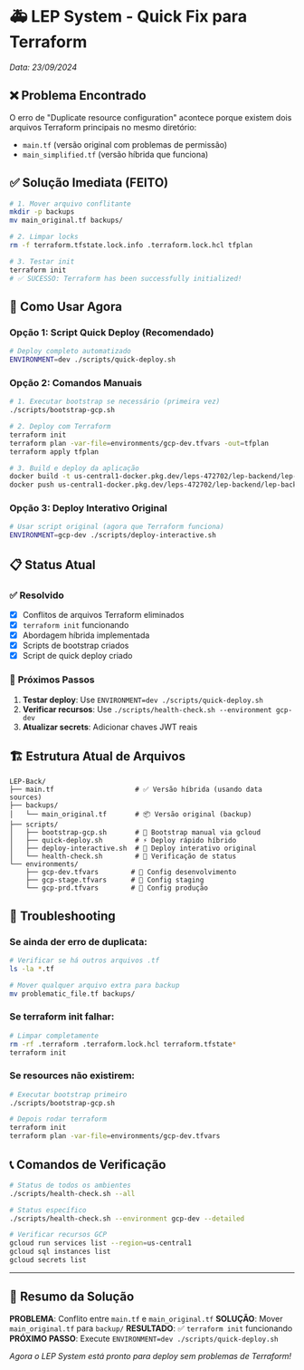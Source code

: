 # 🚑 LEP System - Quick Fix para Terraform

*Data: 23/09/2024*

## ❌ Problema Encontrado

O erro de "Duplicate resource configuration" acontece porque existem dois arquivos Terraform principais no mesmo diretório:
- `main.tf` (versão original com problemas de permissão)
- `main_simplified.tf` (versão híbrida que funciona)

## ✅ Solução Imediata (FEITO)

```bash
# 1. Mover arquivo conflitante
mkdir -p backups
mv main_original.tf backups/

# 2. Limpar locks
rm -f terraform.tfstate.lock.info .terraform.lock.hcl tfplan

# 3. Testar init
terraform init
# ✅ SUCESSO: Terraform has been successfully initialized!
```

## 🚀 Como Usar Agora

### **Opção 1: Script Quick Deploy (Recomendado)**
```bash
# Deploy completo automatizado
ENVIRONMENT=dev ./scripts/quick-deploy.sh
```

### **Opção 2: Comandos Manuais**
```bash
# 1. Executar bootstrap se necessário (primeira vez)
./scripts/bootstrap-gcp.sh

# 2. Deploy com Terraform
terraform init
terraform plan -var-file=environments/gcp-dev.tfvars -out=tfplan
terraform apply tfplan

# 3. Build e deploy da aplicação
docker build -t us-central1-docker.pkg.dev/leps-472702/lep-backend/lep-backend:latest .
docker push us-central1-docker.pkg.dev/leps-472702/lep-backend/lep-backend:latest
```

### **Opção 3: Deploy Interativo Original**
```bash
# Usar script original (agora que Terraform funciona)
ENVIRONMENT=gcp-dev ./scripts/deploy-interactive.sh
```

## 📋 Status Atual

### ✅ **Resolvido**
- [x] Conflitos de arquivos Terraform eliminados
- [x] `terraform init` funcionando
- [x] Abordagem híbrida implementada
- [x] Scripts de bootstrap criados
- [x] Script de quick deploy criado

### 🎯 **Próximos Passos**
1. **Testar deploy**: Use `ENVIRONMENT=dev ./scripts/quick-deploy.sh`
2. **Verificar recursos**: Use `./scripts/health-check.sh --environment gcp-dev`
3. **Atualizar secrets**: Adicionar chaves JWT reais

## 🏗️ Estrutura Atual de Arquivos

```
LEP-Back/
├── main.tf                    # ✅ Versão híbrida (usando data sources)
├── backups/
│   └── main_original.tf       # 📦 Versão original (backup)
├── scripts/
│   ├── bootstrap-gcp.sh       # 🚀 Bootstrap manual via gcloud
│   ├── quick-deploy.sh        # ⚡ Deploy rápido híbrido
│   ├── deploy-interactive.sh  # 🎯 Deploy interativo original
│   └── health-check.sh        # 🏥 Verificação de status
└── environments/
    ├── gcp-dev.tfvars        # 🧪 Config desenvolvimento
    ├── gcp-stage.tfvars      # 🚀 Config staging
    └── gcp-prd.tfvars        # 🌟 Config produção
```

## 🔧 Troubleshooting

### **Se ainda der erro de duplicata:**
```bash
# Verificar se há outros arquivos .tf
ls -la *.tf

# Mover qualquer arquivo extra para backup
mv problematic_file.tf backups/
```

### **Se terraform init falhar:**
```bash
# Limpar completamente
rm -rf .terraform .terraform.lock.hcl terraform.tfstate*
terraform init
```

### **Se resources não existirem:**
```bash
# Executar bootstrap primeiro
./scripts/bootstrap-gcp.sh

# Depois rodar terraform
terraform init
terraform plan -var-file=environments/gcp-dev.tfvars
```

## 📞 Comandos de Verificação

```bash
# Status de todos os ambientes
./scripts/health-check.sh --all

# Status específico
./scripts/health-check.sh --environment gcp-dev --detailed

# Verificar recursos GCP
gcloud run services list --region=us-central1
gcloud sql instances list
gcloud secrets list
```

---

## 🎉 Resumo da Solução

**PROBLEMA**: Conflito entre `main.tf` e `main_original.tf`
**SOLUÇÃO**: Mover `main_original.tf` para `backup/`
**RESULTADO**: ✅ `terraform init` funcionando
**PRÓXIMO PASSO**: Execute `ENVIRONMENT=dev ./scripts/quick-deploy.sh`

*Agora o LEP System está pronto para deploy sem problemas de Terraform!*